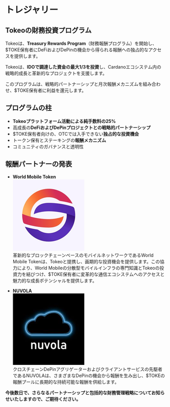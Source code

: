 # **トレジャリー**

## **Tokeoの財務投資プログラム**

Tokeoは、**Treasury Rewards Program**（財務報酬プログラム）を開始し、$TOKE保有者にDeFiおよびDePinの機会から得られる報酬への独占的なアクセスを提供します。

Tokeoは、**IDOで調達した資金の最大1/3を投資**し、Cardanoエコシステム内の戦略的成長と革新的なプロジェクトを支援します。

このプログラムは、戦略的パートナーシップと月次報酬メカニズムを組み合わせ、$TOKE保有者に利益を還元します。

## **プログラムの柱**
- **Tokeoプラットフォーム活動による純手数料の25%**
- 高成長の**DeFiおよびDePinプロジェクトとの戦略的パートナーシップ**
- $TOKE保有者向けの、OTCでは入手できない**独占的な投資機会**
- トークン保有とステーキングの**報酬メカニズム**
- コミュニティのガバナンスと透明性


## **報酬パートナーの発表**

- **World Mobile Token**  
![](../images/wmt.jpg)  
  革新的なブロックチェーンベースのモバイルネットワークであるWorld Mobile Tokenは、Tokeoと提携し、画期的な投資機会を提供します。この協力により、World Mobileの分散型モバイルインフラの専門知識とTokeoの投資力を結びつけ、$TOKE保有者に変革的な通信エコシステムへのアクセスと魅力的な成長ポテンシャルを提供します。

- **NUVOLA**  
![](../images/nuvola.jpeg)  
  クロスチェーンDePinアグリゲーターおよびクライアントサービスの先駆者であるNUVOLAは、さまざまなDePinの機会から報酬を生み出し、$TOKEの報酬プールに長期的な持続可能な報酬を供給します。


**今後数日で、さらなるパートナーシップと包括的な財務管理戦略についてお知らせいたしますので、ご期待ください。**